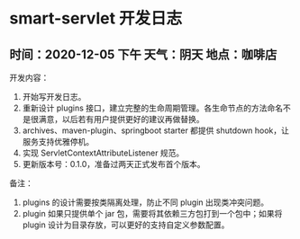 # smart-servlet 开发日志

## 时间：2020-12-05 下午 天气：阴天 地点：咖啡店 
开发内容：
1. 开始写开发日志。
2. 重新设计 plugins 接口，建立完整的生命周期管理。各生命节点的方法命名不是很满意，以后若有用户提供更好的建议再做替换。
3. archives、maven-plugin、springboot starter 都提供 shutdown hook，让服务支持优雅停机。
4. 实现 ServletContextAttributeListener 规范。
5. 更新版本号：0.1.0，准备过两天正式发布首个版本。

备注：
1. plugins 的设计需要按类隔离处理，防止不同 plugin 出现类冲突问题。
2. plugin 如果只提供单个 jar 包，需要将其依赖三方包打到一个包中；如果将 plugin 设计为目录存放，可以更好的支持自定义参数配置。